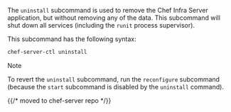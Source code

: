 The `uninstall` subcommand is used to remove the Chef Infra Server
application, but without removing any of the data. This subcommand will
shut down all services (including the `runit` process supervisor).

This subcommand has the following syntax:

```bash
chef-server-ctl uninstall
```

<div class="admonition-note">

<p class="admonition-note-title">Note</p>

<div class="admonition-note-text">

To revert the `uninstall` subcommand, run the `reconfigure` subcommand
(because the `start` subcommand is disabled by the `uninstall` command).

</div>

</div>

{{/* moved to chef-server repo */}}
